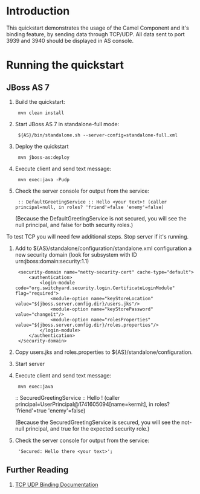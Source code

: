 Introduction
============
This quickstart demonstrates the usage of the Camel Component and it's binding feature, by sending 
data through TCP/UDP. All data sent to port 3939 and 3940 should be displayed in AS console.

Running the quickstart
======================

JBoss AS 7
----------
1. Build the quickstart:

        mvn clean install

2. Start JBoss AS 7 in standalone-full mode:

        ${AS}/bin/standalone.sh --server-config=standalone-full.xml

3. Deploy the quickstart

        mvn jboss-as:deploy

4. Execute client and send text message:

        mvn exec:java -Pudp

5. Check the server console for output from the service:

        :: DefaultGreetingService :: Hello <your text>! (caller principal=null, in roles? 'friend'=false 'enemy'=false)

   (Because the DefaultGreetingService is not secured, you will see the null principal, and false for both security roles.)

To test TCP you will need few additional steps. Stop server if it's running.

1. Add to ${AS}/standalone/configuration/standalone.xml configuration a new security domain (look for subsystem with ID urn:jboss:domain:security:1.1)

        <security-domain name="netty-security-cert" cache-type="default">
            <authentication>
                <login-module code="org.switchyard.security.login.CertificateLoginModule" flag="required">
                    <module-option name="keyStoreLocation" value="${jboss.server.config.dir}/users.jks"/>
                    <module-option name="keyStorePassword" value="changeit"/>
                    <module-option name="rolesProperties" value="${jboss.server.config.dir}/roles.properties"/>
                </login-module>
            </authentication>
        </security-domain>

2. Copy users.jks and roles.properties to ${AS}/standalone/configuration.
3. Start server
4. Execute client and send text message:

        mvn exec:java

    :: SecuredGreetingService :: Hello <your text>! (caller principal=UserPrincipal@1741605094[name=kermit], in roles? 'friend'=true 'enemy'=false)

   (Because the SecuredGreetingService is secured, you will see the not-null principal, and true for the expected security role.)

5. Check the server console for output from the service:

        'Secured: Hello there <your text>';

## Further Reading

1. [TCP UDP Binding Documentation](https://docs.jboss.org/author/display/SWITCHYARD/TCP+UDP)
